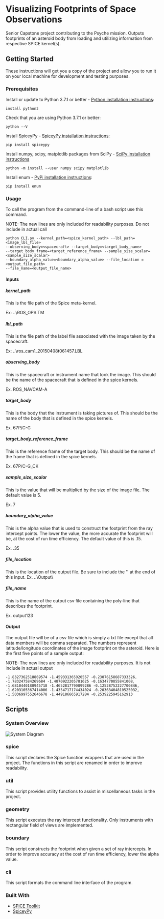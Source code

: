 #   Visualizing Footprints of Space Observations
Senior Capstone project contributing to the Psyche mission. Outputs footprints of an asteroid body from loading and utilizing information from respective SPICE kernel(s).

##  Getting Started
These instructions will get you a copy of the project and allow you to run it on your local machine for development and testing purposes. 

### Prerequisites
Install or update to Python 3.7.1 or better - [Python installation instructions](https://www.python.org/downloads/):
```
install python3
```

Check that you are using Python 3.7.1 or better:
```
python --V
```

Install SpiceyPy - [SpiceyPy installation instructions](https://github.com/AndrewAnnex/SpiceyPy/blob/master/docs/installation.rst):
```
pip install spiceypy
```

Install numpy, scipy, matplotlib packages from SciPy - [SciPy installation instructions](https://scipy.org/install.html)
```
python -m install --user numpy scipy matplotlib
```

Install enum - [PyPi installation instructions](https://pypi.org/project/enum/):
```
pip install enum
```

### Usage

To call the program from the command-line of a bash script use this command.

NOTE: The new lines are only included for readability purposes. Do not include in actual call
```
python CLI.py --kernel_path=<spice_kernel_path> --lbl_path=<image_lbl_file>
--observing_body=<spacecraft> --target_body=<target_body_name> 
--target_body_frame=<target_reference_frame> --sample_size_scalar=<sample_size_scalar> 
--boundary_alpha_value=<boundary_alpha_value> --file_location =<output_file_path>
--file_name=<output_file_name>
```

#### Inputs

##### kernel_path
This is the file path of the Spice meta-kernel. 

Ex: ..\ROS_OPS.TM

##### lbl_path
This is the file path of the label file associated with the image taken by the spacecraft.

Ex: ..\ros_cam1_20150408t061457.LBL

##### observing_body
This is the spacecraft or instrument name that took the image. This should be the name of the spacecraft that is defined in the spice kernels.

Ex. ROS_NAVCAM-A

##### target_body
This is the body that the instrument is taking pictures of. This should be the name of the body that is defined in the spice kernels.

Ex. 67P/C-G

##### target_body_reference_frame
This is the reference frame of the target body. This should be the name of the frame that is defined in the spice kernels.

Ex. 67P/C-G_CK

##### sample_size_scalar
This is the value that will be multiplied by the size of the image file. The default value is 5.

Ex. 7

##### boundary_alpha_value
This is the alpha value that is used to construct the footprint from the ray intercept points. The lower the value, the more accurate the footprint will be, at the cost of run time efficiency. The default value of this is .15.

Ex. .35

##### file_location
This is the location of the output file. Be sure to include the '\' at the end of this input.
Ex. ..\Output\

##### file_name
This is the name of the output csv file containing the poly-line that describes the footprint.

Ex. output123


#### Output
The output file will be of a csv file which is simply a txt file except that all data members will be comma separated. The numbers represent latitude/longitude coordinates of the image footprint on the asteroid.
Here is the first five points of a sample output:

NOTE: The new lines are only included for readability purposes. It is not include in actual output
```
-1.8327362518869574 -1.459331365020557 -0.23076158687333326,
-1.783247584269684 -1.4870922205781625 -0.1634770855841008,
-1.6810440180945718 -1.4652817790899286 -0.12528752227700846,
-1.6203105367414006 -1.4354717174434024 -0.20363404810525032,
-1.5036997552646678 -1.449186665917284 -0.2539225945162913
```

## Scripts

### System Overview

![System Diagram](https://user-images.githubusercontent.com/21960860/55708490-edbe0600-599a-11e9-8a49-c0adfced004e.jpg)

### spice
This script declares the Spice function wrappers that are used in the project. The functions in this script are renamed in order to improve readability.
### util
This script provides utility functions to assist in miscellaneous tasks in the project. 
### geometry
This script executes the ray intercept functionality. Only instruments with rectangular field of views are implemented.
### boundary
This script constructs the footprint when given a set of ray intercepts. In order to improve accuracy at the cost of run time efficiency, lower the alpha value. 
### cli
This script formats the command line interface of the program.

### Built With
* [SPICE Toolkit](https://naif.jpl.nasa.gov/naif/toolkit.html)
* [SpiceyPy](https://github.com/AndrewAnnex/SpiceyPy)

